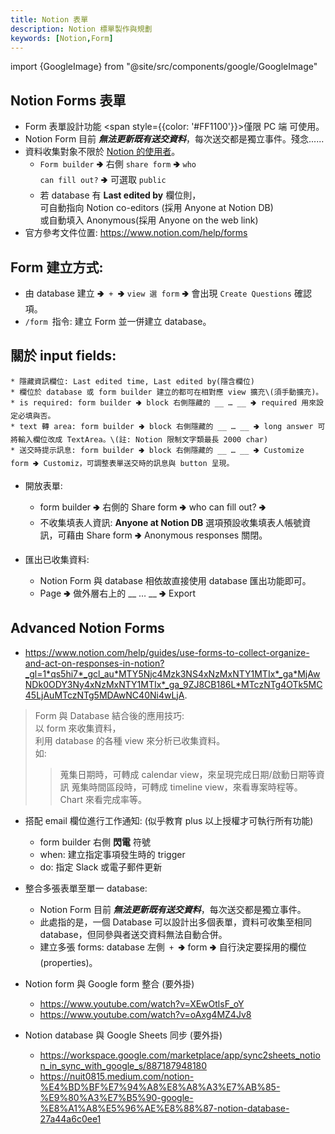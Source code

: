 ```yaml
---
title: Notion 表單
description: Notion 標單製作與規劃
keywords: [Notion,Form]
---
```

import {GoogleImage} from "@site/src/components/google/GoogleImage"


## Notion Forms 表單<span id="notion_Form"> </span>
* Form 表單設計功能 <span style={{color: '#FF1100'}}>僅限 PC 端</span> 可使用。  
* Notion Form 目前 *__無法更新既有送交資料__*，每次送交都是獨立事件。殘念......  
* 資料收集對象不限於 [Notion 的使用者](#notion_database_coedit_setting)。
    * <code>Form builder</code> 🢂 右側 <code>share form</code> 🢂 <code>who can fill out?</code> 🢂 可選取 <code>public</code>
    * 若 database 有 __Last edited by__ 欄位則，<br/>可自動指向 Notion co-editors (採用 Anyone at Notion DB) <br/>或自動填入 Anonymous\(採用 Anyone on the web link)   
* 官方參考文件位置: https://www.notion.com/help/forms


## Form 建立方式: 
* 由 database 建立 🢂<code> + </code>🢂 <code>view 選 form</code> 🢂 會出現 <code>Create Questions</code> 確認項。  
* <code>/form </code>指令: 建立 Form 並一併建立 database。  


  
## 關於 input fields: 
    * 隱藏資訊欄位: Last edited time, Last edited by(隱含欄位)
    * 欄位於 database 或 form builder 建立的都可在相對應 view 擴充\(須手動擴充)。  
    * is required: form builder 🢂 block 右側隱藏的 __ … __ 🢂 required 用來設定必填與否。
    * text 轉 area: form builder 🢂 block 右側隱藏的 __ … __ 🢂 long answer 可將輸入欄位改成 TextArea。\(註: Notion 限制文字類最長 2000 char)
    * 送交時提示訊息: form builder 🢂 block 右側隱藏的 __ … __ 🢂 Customize form 🢂 Customiz，可調整表單送交時的訊息與 button 呈現。

* 開放表單: 
    * form builder 🢂 右側的 Share form 🢂 who can fill out? 🢂 
    * 不收集填表人資訊: __Anyone at Notion DB__ 選項預設收集填表人帳號資訊，可藉由 Share form 🢂 Anonymous responses 關閉。  

* 匯出已收集資料: 
    * Notion Form 與 database 相依故直接使用 database 匯出功能即可。    
    * Page 🢂 做外層右上的 __ … __ 🢂 Export 

## Advanced Notion Forms  
* https://www.notion.com/help/guides/use-forms-to-collect-organize-and-act-on-responses-in-notion?_gl=1*qs5hi7*_gcl_au*MTY5Njc4Mzk3NS4xNzMxNTY1MTIx*_ga*MjAwNDk0ODY3Ny4xNzMxNTY1MTIx*_ga_9ZJ8CB186L*MTczNTg4OTk5MC45LjAuMTczNTg5MDAwNC40Ni4wLjA.

> Form 與 Database 結合後的應用技巧:  
> 以 form 來收集資料，  
> 利用 database 的各種 view 來分析已收集資料。  
> 如: 
>> 蒐集日期時，可轉成 calendar view，來呈現完成日期/啟動日期等資訊
>> 蒐集時間區段時，可轉成 timeline view，來看專案時程等。 
>> Chart 來看完成率等。

* 搭配 email 欄位進行工作通知: \(似乎教育 plus 以上授權才可執行所有功能)
    * form builder 右側 __閃電__ 符號  
    * when: 建立指定事項發生時的 trigger 
    * do: 指定 Slack 或電子郵件更新

* 整合多張表單至單一 database: <span id="notion_MultiForm_2_SingleDatabase"> </span>
    * Notion Form 目前 *__無法更新既有送交資料__*，每次送交都是獨立事件。  
    * 此處指的是，一個 Database 可以設計出多個表單，資料可收集至相同 database，但同參與者送交資料無法自動合併。
    * 建立多張 forms: database 左側<code> + </code>🢂 form 🢂 自行決定要採用的欄位\(properties)。

* Notion form 與 Google form 整合 \(要外掛)
    * https://www.youtube.com/watch?v=XEwOtlsF_oY
    * https://www.youtube.com/watch?v=oAxg4MZ4Jv8
    
* Notion database 與 Google Sheets 同步 \(要外掛)
    * https://workspace.google.com/marketplace/app/sync2sheets_notion_in_sync_with_google_s/887187948180
    * https://nuit0815.medium.com/notion-%E4%BD%BF%E7%94%A8%E8%A8%A3%E7%AB%85-%E9%80%A3%E7%B5%90-google-%E8%A1%A8%E5%96%AE%E8%88%87-notion-database-27a44a6c0ee1